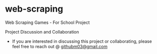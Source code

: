 # web-scraping
Web Scraping Games - For School Project 


Project Discussion and Collaboration
- If you are interested in discussing this project or collaborating, please feel free to reach out @ githubm03@gmail.com

